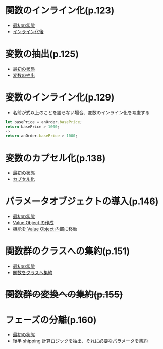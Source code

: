 # 関数のインライン化(p.123)

- [最初の状態](https://github.com/jinyongnan810/refactoring/commit/7bc45fafed5bcbe39e1c88af40aef0f52060c10b)
- [インライン化後](https://github.com/jinyongnan810/refactoring/commit/f2527190bb797c05e89c41db97b4a043522f39c5)

# 変数の抽出(p.125)

- [最初の状態](https://github.com/jinyongnan810/refactoring/commit/a238dbc7cc7fe5e0f5ad3aa69a586199a1358a88)
- [変数の抽出](https://github.com/jinyongnan810/refactoring/commit/90ea4a3e975b2612049d35edb023c0b0b45bbb02)

# 変数のインライン化(p.129)

- 名前が式以上のことを語らない場合、変数のインライン化を考慮する

```ts
let basePrice = anOrder.basePrice;
return basePrice > 1000;
->
return anOrder.basePrice > 1000;
```

# 変数のカプセル化(p.138)

- [最初の状態](https://github.com/jinyongnan810/refactoring/commit/7e10fb8e37dedec1c2770eba44e6d6794b08e256)
- [カプセル化](https://github.com/jinyongnan810/refactoring/commit/230df4bf528e5dc3f4984880afc5ac900784eb5b)

# パラメータオブジェクトの導入(p.146)

- [最初の状態](https://github.com/jinyongnan810/refactoring/commit/eef4985100a09e5852b951ac90fb51b7bcb07445)
- [Value Object の作成](https://github.com/jinyongnan810/refactoring/commit/87a5b5f89c326bff2b62c5587f9f1f942875a3a6)
- [機能を Value Object 内部に移動](https://github.com/jinyongnan810/refactoring/commit/7bbbcde466f385f0bb4d3904891489284171874e)

# 関数群のクラスへの集約(p.151)

- [最初の状態](https://github.com/jinyongnan810/refactoring/commit/e6fb326b2c08212504e9aa95b9b869115262a64a)
- [関数をクラスへ集約](https://github.com/jinyongnan810/refactoring/commit/36ae3b1efec5232a0ca73bd0d6c252297769647f)

# <del>関数群の変換への集約(p.155)</del>

# フェーズの分離(p.160)

- [最初の状態](https://github.com/jinyongnan810/refactoring/commit/8064f593c33fa3d03dda80c7d6ee4c190f424df6)
- 後半 shipping 計算ロジックを抽出、それに必要なパラメータを集約
